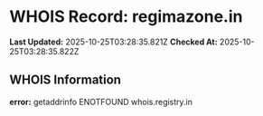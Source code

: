 # WHOIS Record: regimazone.in

**Last Updated:** 2025-10-25T03:28:35.821Z
**Checked At:** 2025-10-25T03:28:35.822Z

## WHOIS Information

**error:** getaddrinfo ENOTFOUND whois.registry.in

